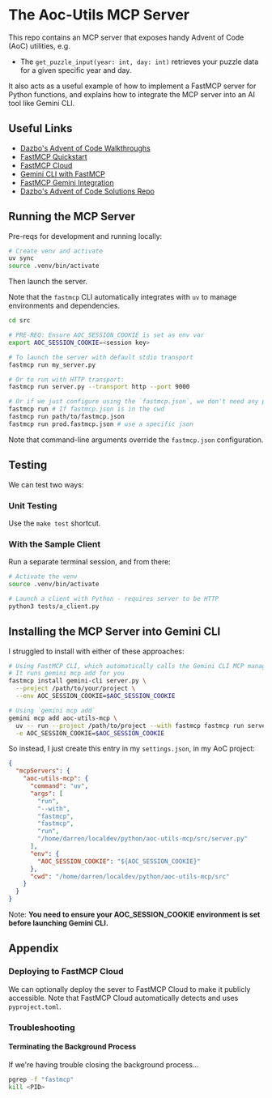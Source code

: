 # The Aoc-Utils MCP Server

This repo contains an MCP server that exposes handy Advent of Code (AoC) utilities, e.g.

- The `get_puzzle_input(year: int, day: int)` retrieves your puzzle data for a given specific year and day.

It also acts as a useful example of how to implement a FastMCP server for Python functions, and explains how to integrate the MCP server into an AI tool like Gemini CLI.

## Useful Links

- [Dazbo's Advent of Code Walkthroughs](https://aoc.just2good.co.uk/)
- [FastMCP Quickstart](https://gofastmcp.com/getting-started/quickstart)
- [FastMCP Cloud](https://gofastmcp.com/deployment/fastmcp-cloud)
- [Gemini CLI with FastMCP](https://developers.googleblog.com/en/gemini-cli-fastmcp-simplifying-mcp-server-development/)
- [FastMCP Gemini Integration](https://gofastmcp.com/integrations/gemini-cli)
- [Dazbo's Advent of Code Solutions Repo](https://github.com/derailed-dash/advent-of-code)

## Running the MCP Server

Pre-reqs for development and running locally:

```bash
# Create venv and activate
uv sync
source .venv/bin/activate
```

Then launch the server.

Note that the `fastmcp` CLI automatically integrates with `uv` to manage
environments and dependencies.

```bash
cd src

# PRE-REQ: Ensure AOC_SESSION_COOKIE is set as env var
export AOC_SESSION_COOKIE=<session key>

# To launch the server with default stdio transport
fastmcp run my_server.py

# Or to run with HTTP transport:
fastmcp run server.py --transport http --port 9000

# Or if we just configure using the `fastmcp.json`, we don't need any parameters:
fastmcp run # If fastmcp.json is in the cwd
fastmcp run path/to/fastmcp.json
fastmcp run prod.fastmcp.json # use a specific json
```

Note that command-line arguments override the `fastmcp.json` configuration.

## Testing

We can test two ways:

### Unit Testing

Use the `make test` shortcut.

### With the Sample Client

Run a separate terminal session, and from there:

```bash
# Activate the venv
source .venv/bin/activate

# Launch a client with Python - requires server to be HTTP
python3 tests/a_client.py 
```

## Installing the MCP Server into Gemini CLI

I struggled to install with either of these approaches:

```bash
# Using FastMCP CLI, which automatically calls the Gemini CLI MCP management system
# It runs gemini mcp add for you
fastmcp install gemini-cli server.py \
  --project /path/to/your/project \
  --env AOC_SESSION_COOKIE=$AOC_SESSION_COOKIE

# Using `gemini mcp add`
gemini mcp add aoc-utils-mcp \
  uv -- run --project /path/to/project --with fastmcp fastmcp run server.py \
  -e AOC_SESSION_COOKIE=$AOC_SESSION_COOKIE
```

So instead, I just create this entry in my `settings.json`, in my AoC project:

```json
{
  "mcpServers": {
    "aoc-utils-mcp": {
      "command": "uv",
      "args": [
        "run",
        "--with",
        "fastmcp",
        "fastmcp",
        "run",
        "/home/darren/localdev/python/aoc-utils-mcp/src/server.py"
      ],
      "env": {
        "AOC_SESSION_COOKIE": "${AOC_SESSION_COOKIE}"
      },
      "cwd": "/home/darren/localdev/python/aoc-utils-mcp/src"
    }
  }
}
```

Note: **You need to ensure your AOC_SESSION_COOKIE environment is set before launching Gemini CLI.**

## Appendix

### Deploying to FastMCP Cloud

We can optionally deploy the sever to FastMCP Cloud to make it publicly accessible.
Note that FastMCP Cloud automatically detects and uses `pyproject.toml`.

### Troubleshooting

#### Terminating the Background Process

If we're having trouble closing the background process...

```bash
pgrep -f "fastmcp"
kill <PID>
```